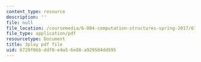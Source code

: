```yaml
---
content_type: resource
description: ''
file: null
file_location: /coursemedia/6-004-computation-structures-spring-2017/6729f06bddf8e4a56e88a929504dd595_CcInkh1mKZA.pdf
file_type: application/pdf
resourcetype: Document
title: 3play pdf file
uid: 6729f06b-ddf8-e4a5-6e88-a929504dd595
---
```

